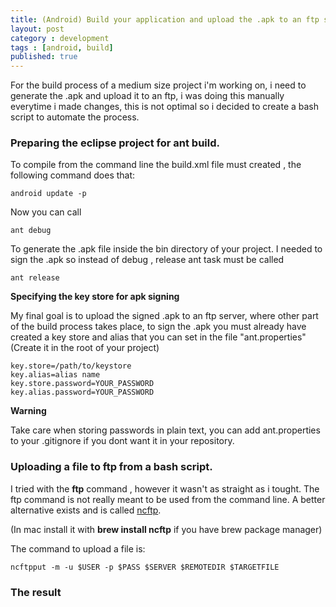 ```yaml
---
title: (Android) Build your application and upload the .apk to an ftp server with a bash script
layout: post
category : development
tags : [android, build]
published: true
---
```



For the build process of a medium size project i'm working on, i need to generate the .apk and upload it to an ftp, i was doing this manually everytime i made changes, this is not optimal so i decided to create a bash script to automate the process.

### Preparing the eclipse project for ant build.


To compile from the command line the build.xml file must created , the following command does that:

	android update -p
	
Now you can call
	
	ant debug
	
To generate the .apk file inside the bin directory of your project. I needed to sign the .apk so instead of debug , release ant task must be called

	ant release
	
**Specifying the key store for apk signing**

My final goal is to upload the signed .apk to an ftp server, where other part of the build process takes place, to sign the .apk you must already have created a key store and alias that you can set in the file "ant.properties" (Create it in the root of your project)

	
	key.store=/path/to/keystore
	key.alias=alias name
	key.store.password=YOUR_PASSWORD
	key.alias.password=YOUR_PASSWORD

**Warning**

Take care when storing passwords in plain text, you can add ant.properties to your .gitignore if you dont want it in your repository.


### Uploading a file to ftp from a bash script.

I tried with the **ftp** command , however it wasn't as straight as i tought.  The ftp command is not really meant to be used from the command line. A better alternative exists and is called [ncftp](http://www.ncftp.com/ncftp/).

(In mac install it with **brew install ncftp** if you have brew package manager)

The command to upload a file is:

	ncftpput -m -u $USER -p $PASS $SERVER $REMOTEDIR $TARGETFILE


### The result

<script src="https://gist.github.com/4614108.js">/** comment required for jekyll bug*/</script>



